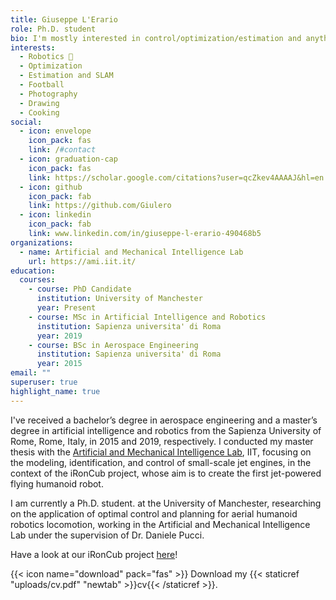 ```yaml
---
title: Giuseppe L'Erario
role: Ph.D. student
bio: I'm mostly interested in control/optimization/estimation and anything related to robotics robot 🤖
interests:
  - Robotics 🤖
  - Optimization
  - Estimation and SLAM
  - Football
  - Photography
  - Drawing
  - Cooking
social:
  - icon: envelope
    icon_pack: fas
    link: /#contact
  - icon: graduation-cap
    icon_pack: fas
    link: https://scholar.google.com/citations?user=qcZkev4AAAAJ&hl=en
  - icon: github
    icon_pack: fab
    link: https://github.com/Giulero
  - icon: linkedin
    icon_pack: fab
    link: www.linkedin.com/in/giuseppe-l-erario-490468b5
organizations:
  - name: Artificial and Mechanical Intelligence Lab
    url: https://ami.iit.it/
education:
  courses:
    - course: PhD Candidate
      institution: University of Manchester
      year: Present
    - course: MSc in Artificial Intelligence and Robotics
      institution: Sapienza universita' di Roma
      year: 2019
    - course: BSc in Aerospace Engineering
      institution: Sapienza universita' di Roma
      year: 2015
email: ""
superuser: true
highlight_name: true
---
```


I've received a bachelor’s degree in aerospace engineering and a master’s degree in artificial intelligence and robotics from the Sapienza University of Rome, Rome, Italy, in 2015 and 2019,  respectively. I conducted my master thesis with the [Artificial and Mechanical Intelligence Lab](https://ami.iit.it/), IIT, focusing on the modeling, identification, and control of small-scale jet engines, in the context of the iRonCub project, whose aim is to create the first jet-powered flying humanoid robot.

I am currently a Ph.D. student. at the University of Manchester, researching on the application of optimal control and planning for aerial humanoid robotics locomotion, working in the Artificial and Mechanical Intelligence Lab under the supervision of Dr. Daniele Pucci.

Have a look at our iRonCub project [here](https://ami.iit.it/aerial-humanoid-robotics)!

{{< icon name="download" pack="fas" >}} Download my {{< staticref "uploads/cv.pdf" "newtab" >}}cv{{< /staticref >}}.
